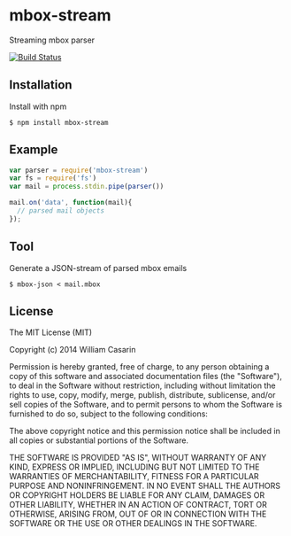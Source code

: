 
# mbox-stream

  Streaming mbox parser

  [![Build Status](https://travis-ci.org/jb55/mbox-stream.svg)](https://travis-ci.org/jb55/mbox-stream)

## Installation

  Install with npm

    $ npm install mbox-stream

## Example

```js
var parser = require('mbox-stream')
var fs = require('fs')
var mail = process.stdin.pipe(parser())

mail.on('data', function(mail){
  // parsed mail objects
});
```

## Tool

  Generate a JSON-stream of parsed mbox emails

    $ mbox-json < mail.mbox

## License

  The MIT License (MIT)

  Copyright (c) 2014 William Casarin

  Permission is hereby granted, free of charge, to any person obtaining a copy
  of this software and associated documentation files (the "Software"), to deal
  in the Software without restriction, including without limitation the rights
  to use, copy, modify, merge, publish, distribute, sublicense, and/or sell
  copies of the Software, and to permit persons to whom the Software is
  furnished to do so, subject to the following conditions:

  The above copyright notice and this permission notice shall be included in
  all copies or substantial portions of the Software.

  THE SOFTWARE IS PROVIDED "AS IS", WITHOUT WARRANTY OF ANY KIND, EXPRESS OR
  IMPLIED, INCLUDING BUT NOT LIMITED TO THE WARRANTIES OF MERCHANTABILITY,
  FITNESS FOR A PARTICULAR PURPOSE AND NONINFRINGEMENT. IN NO EVENT SHALL THE
  AUTHORS OR COPYRIGHT HOLDERS BE LIABLE FOR ANY CLAIM, DAMAGES OR OTHER
  LIABILITY, WHETHER IN AN ACTION OF CONTRACT, TORT OR OTHERWISE, ARISING FROM,
  OUT OF OR IN CONNECTION WITH THE SOFTWARE OR THE USE OR OTHER DEALINGS IN
  THE SOFTWARE.
